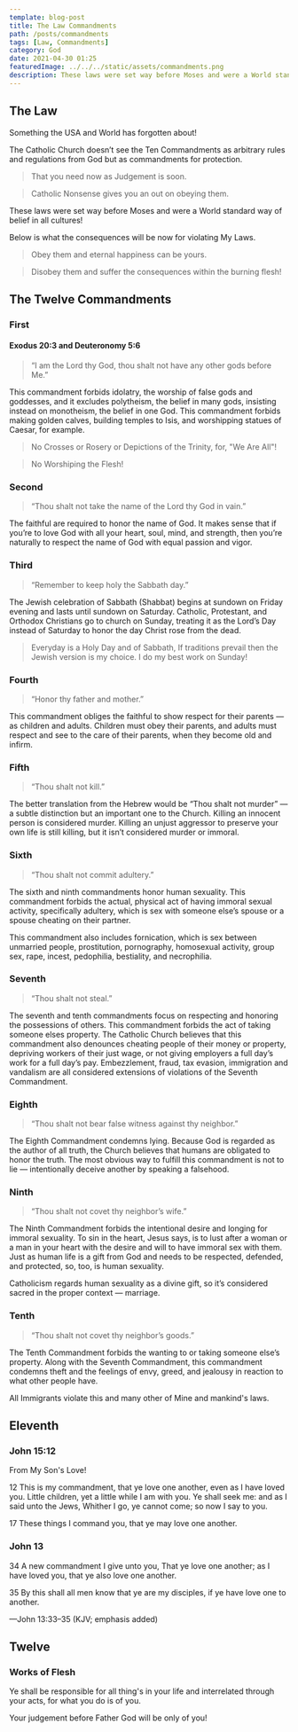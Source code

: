 ```yaml
---
template: blog-post
title: The Law Commandments
path: /posts/commandments
tags: [Law, Commandments]
category: God
date: 2021-04-30 01:25
featuredImage: ../../../static/assets/commandments.png
description: These laws were set way before Moses and were a World standard way of belief in all cultures!
---
```


## The Law

Something the USA and World has forgotten about!

The Catholic Church doesn’t see the Ten Commandments as arbitrary rules and regulations from God but as commandments for protection.

> That you need now as Judgement is soon.

> Catholic Nonsense gives you an out on obeying them.

These laws were set way before Moses and were a World standard way of belief in all cultures!

Below is what the consequences will be now for violating My Laws.

> Obey them and eternal happiness can be yours.

> Disobey them and suffer the consequences within the burning flesh!

## The Twelve Commandments

### First

#### Exodus 20:3 and Deuteronomy 5:6

> “I am the Lord thy God, thou shalt not have any other gods before Me.”

This commandment forbids idolatry, the worship of false gods and goddesses, and it excludes polytheism, the belief in many gods, insisting instead on monotheism, the belief in one God. This commandment forbids making golden calves, building temples to Isis, and worshipping statues of Caesar, for example.

> No Crosses or Rosery or Depictions of the Trinity, for, "We Are All"!

> No Worshiping the Flesh!

### Second

> “Thou shalt not take the name of the Lord thy God in vain.”

The faithful are required to honor the name of God. It makes sense that if you’re to love God with all your heart, soul, mind, and strength, then you’re naturally to respect the name of God with equal passion and vigor.

### Third

> “Remember to keep holy the Sabbath day.”

The Jewish celebration of Sabbath (Shabbat) begins at sundown on Friday evening and lasts until sundown on Saturday. Catholic, Protestant, and Orthodox Christians go to church on Sunday, treating it as the Lord’s Day instead of Saturday to honor the day Christ rose from the dead.

> Everyday is a Holy Day and of Sabbath, If traditions prevail then the Jewish version is my choice. I do my best work on Sunday!

### Fourth

> “Honor thy father and mother.”

This commandment obliges the faithful to show respect for their parents — as children and adults. Children must obey their parents, and adults must respect and see to the care of their parents, when they become old and infirm.

### Fifth

> “Thou shalt not kill.”

The better translation from the Hebrew would be “Thou shalt not murder” — a subtle distinction but an important one to the Church. Killing an innocent person is considered murder. Killing an unjust aggressor to preserve your own life is still killing, but it isn’t considered murder or immoral.

### Sixth

> “Thou shalt not commit adultery.”

The sixth and ninth commandments honor human sexuality. This commandment forbids the actual, physical act of having immoral sexual activity, specifically adultery, which is sex with someone else’s spouse or a spouse cheating on their partner.

This commandment also includes fornication, which is sex between unmarried people, prostitution, pornography, homosexual activity, group sex, rape, incest, pedophilia, bestiality, and necrophilia.

### Seventh

> “Thou shalt not steal.”

The seventh and tenth commandments focus on respecting and honoring the possessions of others.
This commandment forbids the act of taking someone elses property.
The Catholic Church believes that this commandment also denounces cheating people of their money or property, depriving workers of their just wage, or not giving employers a full day’s work for a full day’s pay.
Embezzlement, fraud, tax evasion, immigration and vandalism are all considered extensions of violations of the Seventh Commandment.

### Eighth

> “Thou shalt not bear false witness against thy neighbor.”

The Eighth Commandment condemns lying. Because God is regarded as the author of all truth, the Church believes that humans are obligated to honor the truth. The most obvious way to fulfill this commandment is not to lie — intentionally deceive another by speaking a falsehood.

### Ninth

> “Thou shalt not covet thy neighbor’s wife.”

The Ninth Commandment forbids the intentional desire and longing for immoral sexuality. To sin in the heart, Jesus says, is to lust after a woman or a man in your heart with the desire and will to have immoral sex with them. Just as human life is a gift from God and needs to be respected, defended, and protected, so, too, is human sexuality.

Catholicism regards human sexuality as a divine gift, so it’s considered sacred in the proper context — marriage.

### Tenth

> “Thou shalt not covet thy neighbor’s goods.”

The Tenth Commandment forbids the wanting to or taking someone else’s property.
Along with the Seventh Commandment, this commandment condemns theft and the feelings of envy, greed, and jealousy in reaction to what other people have.

All Immigrants violate this and many other of Mine and mankind's laws.

## Eleventh

### John 15:12

From My Son's Love!

12 This is my commandment, that ye love one another, even as I have loved you.
Little children, yet a little while I am with you. Ye shall seek me: and as I said unto the Jews, Whither I go, ye cannot come; so now I say to you.

17 These things I command you, that ye may love one another.

### John 13

34 A new commandment I give unto you, That ye love one another; as I have loved you, that ye also love one another.

35 By this shall all men know that ye are my disciples, if ye have love one to another.

—John 13:33–35 (KJV; emphasis added)

## Twelve

### Works of Flesh

Ye shall be responsible for all thing's in your life and interrelated through your acts, for what you do is of you.

Your judgement before Father God will be only of you!

<WavyHr className="mt-1 mb-1 text-fuchsia-600" />
